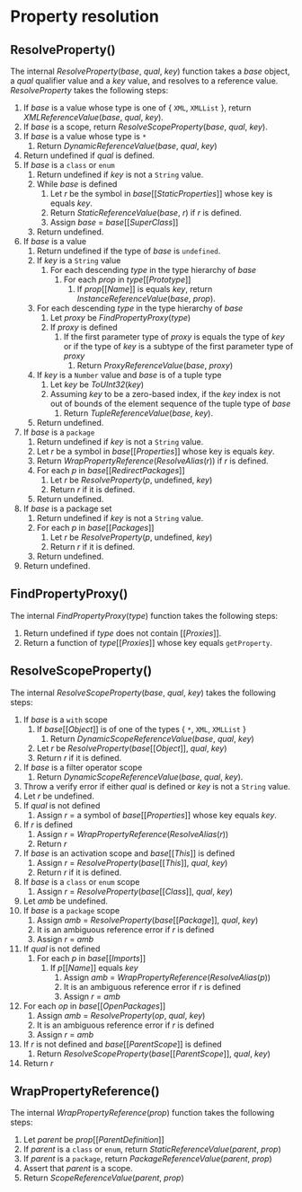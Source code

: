 # Property resolution

## ResolveProperty()

The internal *ResolveProperty*(*base*, *qual*, *key*) function takes a *base* object, a *qual* qualifier value and a *key* value, and resolves to a reference value. *ResolveProperty* takes the following steps:

1. If *base* is a value whose type is one of \{ `XML`, `XMLList` \}, return *XMLReferenceValue*(*base*, *qual*, *key*).
2. If *base* is a scope, return *ResolveScopeProperty*(*base*, *qual*, *key*).
3. If *base* is a value whose type is `*`
    1. Return *DynamicReferenceValue*(*base*, *qual*, *key*)
4. Return undefined if *qual* is defined.
5. If *base* is a `class` or `enum`
    1. Return undefined if *key* is not a `String` value.
    2. While *base* is defined
        1. Let *r* be the symbol in *base*\[\[*StaticProperties*\]\] whose key is equals *key*.
        2. Return *StaticReferenceValue*(*base*, *r*) if *r* is defined.
        3. Assign *base* = *base*\[\[*SuperClass*\]\]
    3. Return undefined.
6. If *base* is a value
    1. Return undefined if the type of *base* is `undefined`.
    3. If *key* is a `String` value
        1. For each descending *type* in the type hierarchy of *base*
            1. For each *prop* in *type*\[\[*Prototype*\]\]
                1. If *prop*\[\[*Name*\]\] is equals *key*, return *InstanceReferenceValue*(*base*, *prop*).
    4. For each descending *type* in the type hierarchy of *base*
        1. Let *proxy* be *FindPropertyProxy*(*type*)
        2. If *proxy* is defined
            1. If the first parameter type of *proxy* is equals the type of *key* or if the type of *key* is a subtype of the first parameter type of *proxy*
                1. Return *ProxyReferenceValue*(*base*, *proxy*)
    5. If *key* is a `Number` value and *base* is of a tuple type
        1. Let *key* be *ToUInt32*(*key*)
        2. Assuming *key* to be a zero-based index, if the *key* index is not out of bounds of the element sequence of the tuple type of *base*
            1. Return *TupleReferenceValue*(*base*, *key*).
    6. Return undefined.
7. If *base* is a `package`
    1. Return undefined if *key* is not a `String` value.
    2. Let *r* be a symbol in *base*\[\[*Properties*\]\] whose key is equals *key*.
    3. Return *WrapPropertyReference*(*ResolveAlias*(*r*)) if *r* is defined.
    4. For each *p* in *base*\[\[*RedirectPackages*\]\]
        1. Let *r* be *ResolveProperty*(*p*, undefined, *key*)
        2. Return *r* if it is defined.
    5. Return undefined.
8. If *base* is a package set
    1. Return undefined if *key* is not a `String` value.
    2. For each *p* in *base*\[\[*Packages*\]\]
        1. Let *r* be *ResolveProperty*(*p*, undefined, *key*)
        2. Return *r* if it is defined.
    3. Return undefined.
9. Return undefined.

## FindPropertyProxy()

The internal *FindPropertyProxy*(*type*) function takes the following steps:

1. Return undefined if *type* does not contain \[\[*Proxies*\]\].
2. Return a function of *type*\[\[*Proxies*\]\] whose key equals `getProperty`.

## ResolveScopeProperty()

The internal *ResolveScopeProperty*(*base*, *qual*, *key*) takes the following steps:

1. If *base* is a `with` scope
    1. If *base*\[\[*Object*\]\] is of one of the types \{ `*`, `XML`, `XMLList` \}
        1. Return *DynamicScopeReferenceValue*(*base*, *qual*, *key*)
    2. Let *r* be *ResolveProperty*(*base*\[\[*Object*\]\], *qual*, *key*)
    3. Return *r* if it is defined.
2. If *base* is a filter operator scope
    1. Return *DynamicScopeReferenceValue*(*base*, *qual*, *key*).
3. Throw a verify error if either *qual* is defined or *key* is not a `String` value.
4. Let *r* be undefined.
5. If *qual* is not defined
    1. Assign *r* = a symbol of *base*\[\[*Properties*\]\] whose key equals *key*.
6. If *r* is defined
    1. Assign *r* = *WrapPropertyReference*(*ResolveAlias*(*r*))
    2. Return *r*
7. If *base* is an activation scope and *base*\[\[*This*\]\] is defined
    1. Assign *r* = *ResolveProperty*(*base*\[\[*This*\]\], *qual*, *key*)
    2. Return *r* if it is defined.
8. If *base* is a `class` or `enum` scope
    1. Assign *r* = *ResolveProperty*(*base*\[\[*Class*\]\], *qual*, *key*)
9. Let *amb* be undefined.
10. If *base* is a `package` scope
    1. Assign *amb* = *ResolveProperty*(*base*\[\[*Package*\]\], *qual*, *key*)
    2. It is an ambiguous reference error if *r* is defined
    3. Assign *r* = *amb*
11. If *qual* is not defined
    1. For each *p* in *base*\[\[*Imports*\]\]
        1. If *p*\[\[*Name*\]\] equals *key*
            1. Assign *amb* = *WrapPropertyReference*(*ResolveAlias*(*p*))
            2. It is an ambiguous reference error if *r* is defined
            3. Assign *r* = *amb*
12. For each *op* in *base*\[\[*OpenPackages*\]\]
    1. Assign *amb* = *ResolveProperty*(*op*, *qual*, *key*)
    2. It is an ambiguous reference error if *r* is defined
    3. Assign *r* = *amb*
13. If *r* is not defined and *base*\[\[*ParentScope*\]\] is defined
    1. Return *ResolveScopeProperty*(*base*\[\[*ParentScope*\]\], *qual*, *key*)
14. Return *r*

## WrapPropertyReference()

The internal *WrapPropertyReference*(*prop*) function takes the following steps:

1. Let *parent* be *prop*\[\[*ParentDefinition*\]\]
2. If *parent* is a `class` or `enum`, return *StaticReferenceValue*(*parent*, *prop*)
3. If *parent* is a `package`, return *PackageReferenceValue*(*parent*, *prop*)
4. Assert that *parent* is a scope.
5. Return *ScopeReferenceValue*(*parent*, *prop*)

[*ResolveAlias*]: aliases.md#resolvealias